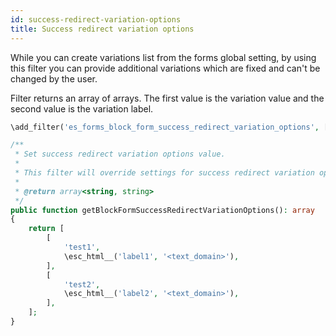 ```yaml
---
id: success-redirect-variation-options
title: Success redirect variation options
---
```


While you can create variations list from the forms global setting, by using this filter you can provide additional variations which are fixed and can't be changed by the user.

Filter returns an array of arrays. The first value is the variation value and the second value is the variation label.

```php
\add_filter('es_forms_block_form_success_redirect_variation_options', [$this, 'getBlockFormSuccessRedirectVariationOptions']);

/**
 * Set success redirect variation options value.
 *
 * This filter will override settings for success redirect variation options.
 *
 * @return array<string, string>
 */
public function getBlockFormSuccessRedirectVariationOptions(): array
{
	return [
		[
			'test1',
			\esc_html__('label1', '<text_domain>'),
		],
		[
			'test2',
			\esc_html__('label2', '<text_domain>'),
		],
	];
}
```
